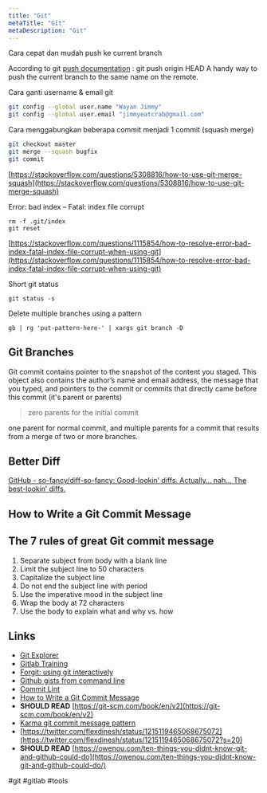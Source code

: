 ```yaml
---
title: "Git"
metaTitle: "Git"
metaDescription: "Git"
---
```


Cara cepat dan mudah push ke current branch

According to git [push documentation](https://git-scm.com/docs/git-push#Documentation/git-push.txt-codegitpushoriginHEADcode) :
git push origin HEAD
A handy way to push the current branch to the same name on the remote.

Cara ganti username & email git

```bash
git config --global user.name "Wayan Jimmy"
git config --global user.email "jimmyeatcrab@gmail.com"
```

Cara menggabungkan beberapa commit menjadi 1 commit (squash merge)

```bash
git checkout master
git merge --squash bugfix
git commit
```

[https://stackoverflow.com/questions/5308816/how-to-use-git-merge-squash](https://stackoverflow.com/questions/5308816/how-to-use-git-merge-squash)

Error: bad index – Fatal: index file corrupt

```
rm -f .git/index
git reset
```

[https://stackoverflow.com/questions/1115854/how-to-resolve-error-bad-index-fatal-index-file-corrupt-when-using-git](https://stackoverflow.com/questions/1115854/how-to-resolve-error-bad-index-fatal-index-file-corrupt-when-using-git)

Short git status

```
git status -s
```

Delete multiple branches using a pattern

```
gb | rg 'put-pattern-here-' | xargs git branch -D
```

## Git Branches

Git commit contains pointer to the snapshot of the content you staged. This object also contains the author’s name and email address, the message that you typed, and pointers to the commit or commits that directly came before this commit (it's parent or parents)

> zero parents for the initial commit

one parent for normal commit, and multiple parents for a commit that results from a merge of two or more branches.

## Better Diff

[GitHub - so-fancy/diff-so-fancy: Good-lookin’ diffs. Actually… nah… The best-lookin’ diffs.](https://github.com/so-fancy/diff-so-fancy)

## How to Write a Git Commit Message

## The 7 rules of great Git commit message

1. Separate subject from body with a blank line
2. Limit the subject line to 50 characters
3. Capitalize the subject line
4. Do not end the subject line with period
5. Use the imperative mood in the subject line
6. Wrap the body at 72 characters
7. Use the body to explain what and why vs. how

## Links

- [Git Explorer](https://gitexplorer.com/)
- [Gitlab Training](https://github.com/NETWAYS/gitlab-training)
- [Forgit: using git interactively](https://github.com/wfxr/forgit)
- [Github gists from command line](https://github.com/danielecook/gg)
- [Commit Lint](https://github.com/conventional-changelog/commitlint)
- [How to Write a Git Commit Message](https://chris.beams.io/posts/git-commit/)
- **SHOULD READ** [https://git-scm.com/book/en/v2](https://git-scm.com/book/en/v2)
- [Karma git commit message pattern](http://karma-runner.github.io/4.0/dev/git-commit-msg.html)
- [https://twitter.com/flexdinesh/status/1215119465068675072](https://twitter.com/flexdinesh/status/1215119465068675072?s=20)
- **SHOULD READ** [https://owenou.com/ten-things-you-didnt-know-git-and-github-could-do](https://owenou.com/ten-things-you-didnt-know-git-and-github-could-do/)

#git #gitlab #tools
